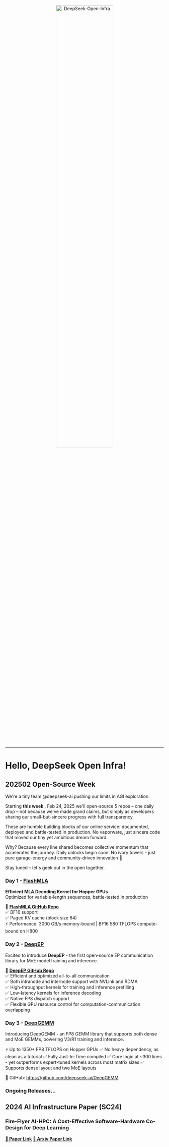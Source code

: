 <!-- markdownlint-disable first-line-h1 -->
<!-- markdownlint-disable html -->
<!-- markdownlint-disable no-duplicate-header -->

<div align="center">
  <img src="https://github.com/deepseek-ai/DeepSeek-V2/blob/main/figures/logo.svg?raw=true" width="60%" alt="DeepSeek-Open-Infra" />
</div>
<hr>

# Hello, DeepSeek Open Infra!

## 202502 Open-Source Week
We're a tiny team @deepseek-ai pushing our limits in AGI exploration.

Starting **this week** , Feb 24, 2025 we'll open-source 5 repos – one daily drop – not because we've made grand claims, 
but simply as developers sharing our small-but-sincere progress with full transparency.

These are humble building blocks of our online service: documented, deployed and battle-tested in production. 
No vaporware, just sincere code that moved our tiny yet ambitious dream forward.

Why? Because every line shared becomes collective momentum that accelerates the journey.
Daily unlocks begin soon. No ivory towers - just pure garage-energy and community-driven innovation 🔧

Stay tuned – let's geek out in the open together.

### Day 1 - [FlashMLA](https://github.com/deepseek-ai/FlashMLA)
**Efficient MLA Decoding Kernel for Hopper GPUs**  
Optimized for variable-length sequences, battle-tested in production  

🔗 <a href="https://github.com/deepseek-ai/FlashMLA"><b>FlashMLA GitHub Repo</b></a>  
✅ BF16 support  
✅ Paged KV cache (block size 64)  
⚡ Performance: 3000 GB/s memory-bound | BF16 580 TFLOPS compute-bound on H800

### Day 2 - [DeepEP](https://github.com/deepseek-ai/DeepEP)

Excited to introduce **DeepEP** - the first open-source EP communication library for MoE model training and inference.

🔗 <a href="https://github.com/deepseek-ai/DeepEP"><b>DeepEP GitHub Repo</b></a>  
✅ Efficient and optimized all-to-all communication  
✅ Both intranode and internode support with NVLink and RDMA  
✅ High-throughput kernels for training and inference prefilling  
✅ Low-latency kernels for inference decoding  
✅ Native FP8 dispatch support  
✅ Flexible GPU resource control for computation-communication overlapping  

### Day 3 - [DeepGEMM](https://github.com/deepseek-ai/DeepGEMM)

Introducing DeepGEMM - an FP8 GEMM library that supports both dense and MoE GEMMs, powering V3/R1 training and inference.

⚡ Up to 1350+ FP8 TFLOPS on Hopper GPUs
✅ No heavy dependency, as clean as a tutorial
✅ Fully Just-In-Time compiled
✅ Core logic at ~300 lines - yet outperforms expert-tuned kernels across most matrix sizes
✅ Supports dense layout and two MoE layouts

🔗 GitHub: https://github.com/deepseek-ai/DeepGEMM



### Ongoing Releases...

## 2024 AI Infrastructure Paper (SC24)   
### Fire-Flyer AI-HPC: A Cost-Effective Software-Hardware Co-Design for Deep Learning

<a href="https://dl.acm.org/doi/10.1109/SC41406.2024.00089"><b>📄 Paper Link</b></a>
<a href="https://arxiv.org/abs/2408.14158"><b>📄 Arxiv Paper Link</b></a>
